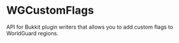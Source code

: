 WGCustomFlags
=============

API for Bukkit plugin writers that allows you to add custom flags to WorldGuard regions.

